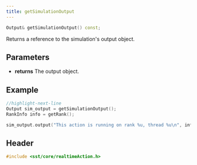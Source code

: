 ```yaml
---
title: getSimulationOutput
---
```


```cpp
Output& getSimulationOutput() const;
```

Returns a reference to the simulation's output object.

## Parameters
* **returns** The output object.


## Example

```cpp
//highlight-next-line
Output sim_output = getSimulationOutput();
RankInfo info = getRank();

sim_output.output("This action is running on rank %u, thread %u\n", info.rank, info.thread);
```

## Header
```cpp
#include <sst/core/realtimeAction.h>
```
